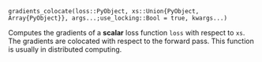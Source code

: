 ```
gradients_colocate(loss::PyObject, xs::Union{PyObject, Array{PyObject}}, args...;use_locking::Bool = true, kwargs...)
```

Computes the gradients of a **scalar** loss function `loss` with respect to `xs`. The gradients are colocated with respect to the forward pass.  This function is usually in distributed computing. 
